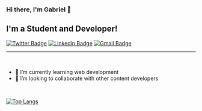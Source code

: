 ### Hi there, I'm Gabriel 👋

## I'm a Student and Developer!

[![Twitter Badge](https://img.shields.io/badge/-@gabrielnafuzi-6633cc?style=flat-square&labelColor=6633cc&logo=twitter&logoColor=white&link=https://twitter.com/gabrielnafuzi)](https://twitter.com/gabrielnafuzi)
[![Linkedin Badge](https://img.shields.io/badge/-Gabriel%20Moraes-6633cc?style=flat-square&logo=Linkedin&logoColor=white&link=https://www.linkedin.com/in/diego-schell-fernandes/)](https://www.linkedin.com/in/gabrielnfz/)
[![Gmail Badge](https://img.shields.io/badge/-gabrielhm2001@gmail.com-6633cc?style=flat-square&logo=Gmail&logoColor=white&link=mailto:gabrielhm2001@gmail.com)](mailto:gabrielhm2001@gmail.com)

<hr>
<br>

- 🌱 I’m currently learning web development
- 👯 I’m looking to collaborate with other content developers

<br>

[![Top Langs](https://github-readme-stats.vercel.app/api/top-langs/?username=gabrielnafuzi&theme=dracula&layout=compact)](https://github.com/gabrielnafuzi)
